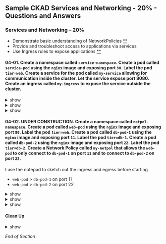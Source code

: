 ## Sample CKAD Services and Networking - 20% - Questions and Answers

### Services and Networking – 20%

- Demonstrate basic understanding of NetworkPolicies [\*\*](https://github.com/jamesbuckett/ckad-questions/blob/main/03-ckad-deployment.md#03-01-create-a-namespace-called-deployment-namespace-create-a-deployment-called-my-deployment-with-three-replicas-using-the-nginx-image-inside-the-namespace-expose-port-80-for-the-nginx-container-the-containers-should-be-named-my-container-each-container-should-have-a-memory-request-of-25mi-and-a-memory-limit-of-100mi)
- Provide and troubleshoot access to applications via services
- Use Ingress rules to expose applications [\*\*](https://github.com/jamesbuckett/ckad-questions/blob/main/04-ckad-services-networking.md#04-01-create-a-namespace-called-service-namespace-create-a-pod-called-service-pod-using-the-nginx-image-and-exposing-port-80-label-the-pod-tierweb-create-a-service-for-the-pod-called-my-service-allowing-for-communication-inside-the-cluster-let-the-service-expose-port-8080-create-an-ingress-called-my-ingress-to-expose-the-service-outside-the-cluster)

#### 04-01. Create a namespace called `service-namespace`. Create a pod called `service-pod` using the `nginx` image and exposing port `80`. Label the pod `tier=web`. Create a service for the pod called `my-service` allowing for communication inside the cluster. Let the service expose port 8080. Create an ingress called `my-ingress` to expose the service outside the cluster.

<details><summary>show</summary>
<p>

```bash
clear
kubectl create namespace service-namespace
kubectl config set-context --current --namespace=service-namespace
```

```bash
clear
kubectl run -h | more
```

Output:

```
Examples:
  # Start a nginx pod
  kubectl run nginx --image=nginx

  # Start a hazelcast pod and let the container expose port 5701
  kubectl run hazelcast --image=hazelcast/hazelcast --port=5701 ### This example matches most closely to the question.

  # Start a hazelcast pod and set environment variables "DNS_DOMAIN=cluster" and "POD_NAMESPACE=default" in the container
  kubectl run hazelcast --image=hazelcast/hazelcast --env="DNS_DOMAIN=cluster" --env="POD_NAMESPACE=default"

  # Start a hazelcast pod and set labels "app=hazelcast" and "env=prod" in the container
  kubectl run hazelcast --image=hazelcast/hazelcast --labels="app=hazelcast,env=prod" ### This example matches most closely to the question.

  # Dry run; print the corresponding API objects without creating them
  kubectl run nginx --image=nginx --dry-run=client

  # Start a nginx pod, but overload the spec with a partial set of values parsed from JSON
  kubectl run nginx --image=nginx --overrides='{ "apiVersion": "v1", "spec": { ... } }'

  # Start a busybox pod and keep it in the foreground, don't restart it if it exits
  kubectl run -i -t busybox --image=busybox --restart=Never

  # Start the nginx pod using the default command, but use custom arguments (arg1 .. argN) for that command
  kubectl run nginx --image=nginx -- <arg1> <arg2> ... <argN>

  # Start the nginx pod using a different command and custom arguments
  kubectl run nginx --image=nginx --command -- <cmd> <arg1> ... <argN>
```

```bash
clear
kubectl run service-pod --image=nginx --port=80  --labels="tier=web"
kubectl get all
```

</p>
</details>

<details><summary>show</summary>
<p>

```bash
clear
kubectl expose -h | more
```

Output:

```
Examples:
  # Create a service for a replicated nginx, which serves on port 80 and connects to the containers on port 8000
  kubectl expose rc nginx --port=80 --target-port=8000

  # Create a service for a replication controller identified by type and name specified in "nginx-controller.yaml",
which serves on port 80 and connects to the containers on port 8000
  kubectl expose -f nginx-controller.yaml --port=80 --target-port=8000

  # Create a service for a pod valid-pod, which serves on port 444 with the name "frontend"
  kubectl expose pod valid-pod --port=444 --name=frontend  ### This example matches most closely to the question.

  # Create a second service based on the above service, exposing the container port 8443 as port 443 with the name
"nginx-https"
  kubectl expose service nginx --port=443 --target-port=8443 --name=nginx-https

  # Create a service for a replicated streaming application on port 4100 balancing UDP traffic and named 'video-stream'.
  kubectl expose rc streamer --port=4100 --protocol=UDP --name=video-stream

  # Create a service for a replicated nginx using replica set, which serves on port 80 and connects to the containers on
port 8000
  kubectl expose rs nginx --port=80 --target-port=8000 ### This example matches most closely to the question.

  # Create a service for an nginx deployment, which serves on port 80 and connects to the containers on port 8000
  kubectl expose deployment nginx --port=80 --target-port=8000
```

```bash
clear
kubectl expose pod service-pod --port=8080 --target-port=80 --name=my-service
kubectl get all
kubectl get ep
```

</p>
</details>

<details><summary>show</summary>
<p>

kubernetes.io [The Ingress resource](https://kubernetes.io/docs/concepts/services-networking/ingress/#the-ingress-resource)

```bash
vi q04-01-ing.yml
```

```bash
apiVersion: networking.k8s.io/v1
kind: Ingress
metadata:
  name: my-ingress          # Change
  annotations:
    nginx.ingress.kubernetes.io/rewrite-target: /
spec:
  rules:
  - http:
      paths:
      - path: /              # Change
        pathType: Prefix
        backend:
          service:
            name: my-service # Change
            port:
              number: 8080   # Change
```

```bash
kubectl apply -f q04-01-ing.yml

# Pod Address under IP heading
kubectl get pod -o wide

# The Pod is an endpoint listed under ENDPOINTS with port :80
kubectl get ep

# The Service IP listed under CLUSTER-IP with PORT(S) :8080
kubectl get service -o wide

# Ingress IP listed under ADDRESS is localhost`
kubectl get ingress
```

```bash
# Verify that the NGINX page is rendering via the Ingress endpoint
curl localhost
```

Output:

```
<!DOCTYPE html>
<html>
<head>
<title>Welcome to nginx!</title>
<style>
html { color-scheme: light dark; }
body { width: 35em; margin: 0 auto;
font-family: Tahoma, Verdana, Arial, sans-serif; }
</style>
</head>
<body>
<h1>Welcome to nginx!</h1>
<p>If you see this page, the nginx web server is successfully installed and
working. Further configuration is required.</p>

<p>For online documentation and support please refer to
<a href="http://nginx.org/">nginx.org</a>.<br/>
Commercial support is available at
<a href="http://nginx.com/">nginx.com</a>.</p>

<p><em>Thank you for using nginx.</em></p>
</body>
</html>
```

</p>
</details>

#### 04-02. UNDER CONSTRUCTION. Create a namespace called `netpol-namespace`. Create a pod called `web-pod` using the `nginx` image and exposing port `80`. Label the pod `tier=web`. Create a pod called `db-pod-1` using the `nginx` image and exposing port `11`. Label the pod `tier=db-1`. Create a pod called `db-pod-2` using the `nginx` image and exposing port `22`. Label the pod `tier=db-2`. Create a Network Policy called `my-netpol` that allows the `web-pod` to only connect to `db-pod-1` on port `11` and to connect to `db-pod-2` on port `22`.

I use the notepad to sketch out the ingress and egress before starting

- `web-pod` > `db-pod-1` on port 11
- `web-pod` > `db-pod-2` on port 22

<details><summary>show</summary>
<p>

```bash
clear
# Create all the required resources
kubectl create namespace netpol-namespace
kubectl config set-context --current --namespace=netpol-namespace
kubectl run web-pod --image=nginx --port=80  --labels="tier=web"
kubectl expose pod web-pod --port=8080 --name=web-service
kubectl run db-pod-1 --image=docker.io/jamesbuckett/db-pod-1:latest --port=11 --labels="tier=db-1"
kubectl expose pod db-pod-1 --port=1111 --target-port=11 --name=db-pod-1-service
kubectl run db-pod-2 --image=docker.io/jamesbuckett/db-pod-2:latest --port=22 --labels="tier=db-2"
kubectl expose pod db-pod-2 --port=2222 --target-port=22 --name=db-pod-2-service
kubectl run db-pod-3 --image=nginx --port=33 --labels="tier=db-3"
kubectl expose pod db-pod-3 --port=3333 --target-port=33 --name=db-pod-3-service
clear
kubectl get all
kubectl get pod -L tier
```

```bash
clear
# Test connectivity without Network Policy
kubectl get pod -o wide
# kubectl exec web-pod -- curl -s <IP>:<PORT>
```

</p>
</details>

<details><summary>show</summary>
<p>

kubernetes.io: [The NetworkPolicy resource](https://kubernetes.io/docs/concepts/services-networking/network-policies/#networkpolicy-resource)

```bash
apiVersion: networking.k8s.io/v1
kind: NetworkPolicy
metadata:
  name: test-network-policy
  namespace: default
spec:
  podSelector:
    matchLabels:
      role: db
  policyTypes:
  - Ingress
  - Egress
  ingress:
  - from:
    - ipBlock:
        cidr: 172.17.0.0/16
        except:
        - 172.17.1.0/24
    - namespaceSelector:
        matchLabels:
          project: myproject
    - podSelector:
        matchLabels:
          role: frontend
    ports:
    - protocol: TCP
      port: 6379
  egress:
  - to:
    - ipBlock:
        cidr: 10.0.0.0/24
    ports:
    - protocol: TCP
      port: 5978
```

</p>
</details>

<details><summary>show</summary>
<p>

kubernetes.io: [The NetworkPolicy resource](https://kubernetes.io/docs/concepts/services-networking/network-policies/#networkpolicy-resource)

```bash
apiVersion: networking.k8s.io/v1
kind: NetworkPolicy
metadata:
  name: my-netpol     # Change
spec:
  podSelector:
    matchLabels:
      tier: web       # Change - Which pod does this Netowork Policy Apply to i.e. any pod with label tier=web
  policyTypes:
  - Egress
  egress:             # Egress - Traffic outwards from pod with label tier=web
  - to:               # First condition "to" podSelector and ports
    - podSelector:      # Condition podSelector
        matchLabels:
          tier: db-1      # First podSelector possibility
    - podSelector:
        matchLabels:
          tier: db-2      # Second podSelector possibility
    ports:              # Condition ports
    - protocol: TCP
      port: 11            # First ports possibility
    - protocol: TCP
      port: 22            # Second ports possibility

```

```bash
clear
# Test connectivity with Network Policy
kubectl apply -f
kubectl get pod -o wide | awk 'FNR == 2 {print $6}' | xargs -d'\n' curl
kubectl get pod -o wide | awk 'FNR == 3 {print $6}' | xargs -d'\n' curl
kubectl get pod -o wide | awk 'FNR == 4 {print $6}' | xargs -d'\n' curl
kubectl get pod -o wide | awk 'FNR == 5 {print $6}' | xargs -d'\n' curl
```

Read this as:

- Allow outgoing traffic if:
  - Destination Pod has label db-1 OR db-2  
    AND
  - Destination Port is 11 OR Destination Port is 22

Pod web=tier can connect to pod db-2 on port 11

</p>
</details>

#### Clean Up

<details><summary>show</summary>
<p>

```bash
kubectl delete ns service-namespace --force
kubectl delete ns netpol-namespace --force
```

</p>
</details>

_End of Section_

